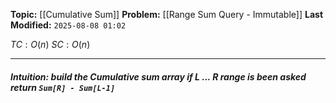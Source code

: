 **Topic:** [[Cumulative Sum]]
**Problem:**  [[Range Sum Query - Immutable]]
**Last Modified:**  `2025-08-08 01:02`

 $TC: O(n)$
 $SC: O(n)$

---
##### **Intuition**: build the **Cumulative sum** array if *L ... R* range is been asked return `Sum[R] - Sum[L-1]`

 
```cpp

```

